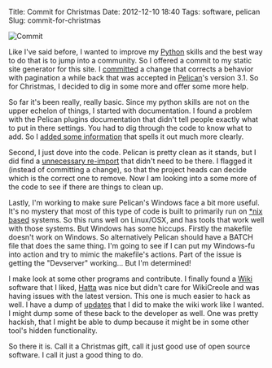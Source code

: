 Title: Commit for Christmas
Date: 2012-12-10 18:40
Tags: software, pelican
Slug: commit-for-christmas

![Commit](/static/images/2012/commit.jpg "Commit")

Like I've said before, I wanted to improve my [Python][] skills and the best way to do that is to jump into a community.  So I offered a commit to my static site generator for this site.  I [committed][commit1] a change that corrects a behavior with pagination a while back that was accepted in [Pelican][]'s version 3.1.  So for Christmas, I decided to dig in some more and offer some more help.

So far it's been really, really basic.  Since my python skills are not on the upper echelon of things, I started with documentation.  I found a problem with the Pelican plugins documentation that didn't tell people exactly what to put in there settings.  You had to dig through the code to know what to add.  So I [added some information][commit2] that spells it out much more clearly.

Second, I just dove into the code.  Pelican is pretty clean as it stands, but I did find a [unnecessary re-import][commit3] that didn't need to be there.  I flagged it (instead of committing a change), so that the project heads can decide which is the correct one to remove.  Now I am looking into a some more of the code to see if there are things to clean up.

Lastly, I'm working to make sure Pelican's Windows face a bit more useful.  It's no mystery that most of this type of code is built to primarily run on [*nix based][nix] systems.  So this runs well on Linux/OSX, and has tools that work well with those systems.  But Windows has some hiccups.  Firstly the makefile doesn't work on Windows.  So alternatively Pelican should have a BATCH file that does the same thing.  I'm going to see if I can put my Windows-fu into action and try to mimic the makefile's actions.  Part of the issue is getting the "Devserver" working... But I'm determined!

I make look at some other programs and contribute.  I finally found a [Wiki][] software that I liked, [Hatta][] was nice but didn't care for WikiCreole and was having issues with the latest version.  This one is much easier to hack as well.  I have a dump of [updates][wiki updates] that I did to make the wiki work like I wanted.  I might dump some of these back to the developer as well.  One was pretty hackish, that I might be able to dump because it might be in some other tool's hidden functionality.

So there it is.  Call it a Christmas gift, call it just good use of open source software.  I call it just a good thing to do.

[Python]: http://python.org/
[commit1]: https://github.com/getpelican/pelican/commit/41fdfa63b11957c564e42fb128dc1f89873c41a4
[Pelican]: http://github.com/getpelican/pelican
[commit2]: https://github.com/getpelican/pelican/commit/b0ff693839be55e58ff141b08776587ed7d9bf5d
[commit3]: https://github.com/getpelican/pelican/commit/f79c844855195be990bc8c096b5b174c07708854
[nix]: https://en.wikipedia.org/wiki/Unix-like
[Wiki]: https://github.com/alexex/wiki
[Hatta]: https://bitbucket.org/thesheep/hatta
[wiki updates]: https://github.com/traeblain/wiki/commits/wiki-updates
